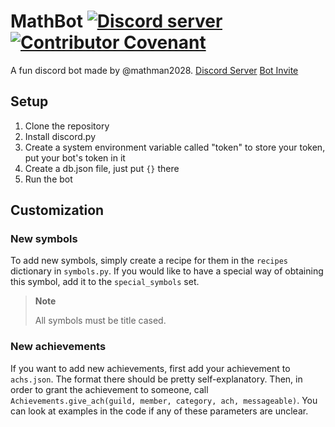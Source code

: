 # MathBot [![Discord server](https://img.shields.io/discord/1119928044811976744?label=discord&logo=discord)](https://discord.gg/c3TxDj6DYa) [![Contributor Covenant](https://img.shields.io/badge/Contributor%20Covenant-2.1-4baaaa.svg)](code_of_conduct.md)

A fun discord bot made by @mathman2028. [Discord Server](https://discord.gg/c3TxDj6DYa) [Bot Invite](https://discord.com/api/oauth2/authorize?client_id=1119928094418018354&permissions=3136&scope=bot)

## Setup

1. Clone the repository
2. Install discord.py
3. Create a system environment variable called "token" to store your token, put your bot's token in it
4. Create a db.json file, just put `{}` there
5. Run the bot

## Customization

### New symbols

To add new symbols, simply create a recipe for them in the `recipes` dictionary in `symbols.py`. If you would like to have a special way of obtaining this symbol, add it to the `special_symbols` set.

> **Note**
>
> All symbols must be title cased.

### New achievements

If you want to add new achievements, first add your achievement to `achs.json`. The format there should be pretty self-explanatory.
Then, in order to grant the achievement to someone, call `Achievements.give_ach(guild, member, category, ach, messageable)`. You can look at examples in the code if any of these parameters are unclear.
